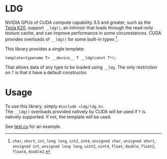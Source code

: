 LDG
===

NVIDIA GPUs of CUDA compute capability 3.5 and greater, such as the
[Tesla
K20](http://www.nvidia.com/object/personal-supercomputing.html),
support `__ldg()`, an intrinsic that loads through the read-only
texture cache, and can improve performance in some circumstances.
CUDA provides overloads of `__ldg()` for some built-in types [^1].

This library provides a single template:

    template<typename T> __device__ T __ldg(const T*);

That allows data of any type to be loaded using `__ldg`. The only
restriction on `T` is that it have a default constructor.

Usage
=====

To use this library, simply `#include <ldg/ldg.h>`.  
The `__ldg()` overloads provided natively by CUDA will be used if `T`
is natively supported.  If not, the template will be used.

See
[test.cu](http://github.com/BryanCatanzaro/ldg/blob/master/test/test.cu)
for an example.

[^1]: `char`, `short`, `int`, `long long`, `int2`, `int4`, `unsigned
char`, `unsigned short`, `unsigned int`, `unsigned long long`,
`uint2`, `uint4`, `float`, `double`, `float2`, `float4`, `double2`.